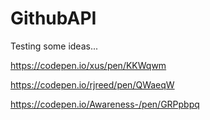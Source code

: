 # GithubAPI

Testing some ideas...

https://codepen.io/xus/pen/KKWqwm

https://codepen.io/rjreed/pen/QWaeqW

https://codepen.io/Awareness-/pen/GRPpbpq

